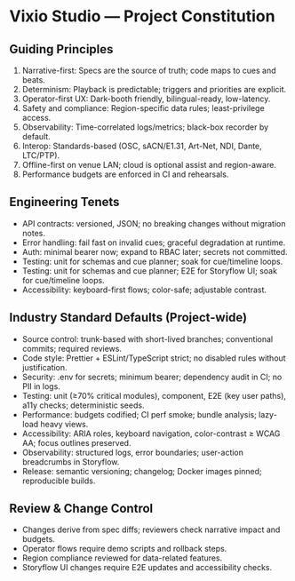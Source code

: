 Vixio Studio — Project Constitution
===================================

Guiding Principles
------------------

1. Narrative-first: Specs are the source of truth; code maps to cues and beats.
2. Determinism: Playback is predictable; triggers and priorities are explicit.
3. Operator-first UX: Dark-booth friendly, bilingual-ready, low-latency.
4. Safety and compliance: Region-specific data rules; least-privilege access.
5. Observability: Time-correlated logs/metrics; black-box recorder by default.
6. Interop: Standards-based (OSC, sACN/E1.31, Art-Net, NDI, Dante, LTC/PTP).
7. Offline-first on venue LAN; cloud is optional assist and region-aware.
8. Performance budgets are enforced in CI and rehearsals.

Engineering Tenets
------------------

- API contracts: versioned, JSON; no breaking changes without migration notes.
- Error handling: fail fast on invalid cues; graceful degradation at runtime.
- Auth: minimal bearer now; expand to RBAC later; secrets not committed.
- Testing: unit for schemas and cue planner; soak for cue/timeline loops.
 - Testing: unit for schemas and cue planner; E2E for Storyflow UI; soak for cue/timeline loops.
- Accessibility: keyboard-first flows; color-safe; adjustable contrast.

Industry Standard Defaults (Project-wide)
----------------------------------------

- Source control: trunk-based with short-lived branches; conventional commits; required reviews.
- Code style: Prettier + ESLint/TypeScript strict; no disabled rules without justification.
- Security: .env for secrets; minimum bearer; dependency audit in CI; no PII in logs.
- Testing: unit (≥70% critical modules), component, E2E (key user paths), a11y checks; deterministic seeds.
- Performance: budgets codified; CI perf smoke; bundle analysis; lazy-load heavy views.
- Accessibility: ARIA roles, keyboard navigation, color-contrast ≥ WCAG AA; focus outlines preserved.
- Observability: structured logs, error boundaries; user-action breadcrumbs in Storyflow.
- Release: semantic versioning; changelog; Docker images pinned; reproducible builds.

Review & Change Control
-----------------------

- Changes derive from spec diffs; reviewers check narrative impact and budgets.
- Operator flows require demo scripts and rollback steps.
- Region compliance reviewed for data-related features.
 - Storyflow UI changes require E2E updates and accessibility checks.

